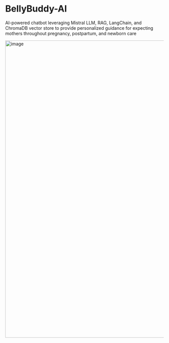 # BellyBuddy-AI
AI-powered chatbot leveraging Mistral LLM, RAG, LangChain, and ChromaDB vector store to provide personalized guidance for expecting mothers throughout pregnancy, postpartum, and newborn care

<img width="944" alt="image" src="https://github.com/user-attachments/assets/7973903b-45c1-4818-8db1-454213f4284e" />
